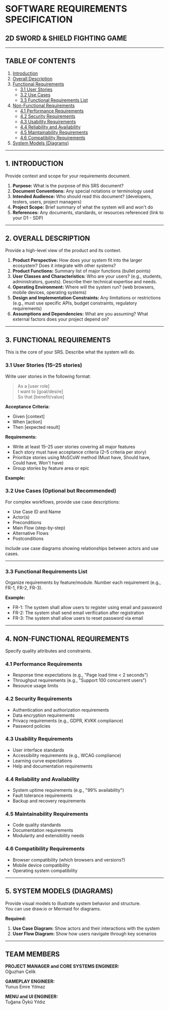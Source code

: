 # SOFTWARE REQUIREMENTS SPECIFICATION  
## 2D SWORD & SHIELD FIGHTING GAME  

---

## TABLE OF CONTENTS  
1. [Introduction](#1-introduction)  
2. [Overall Description](#2-overall-description)  
3. [Functional Requirements](#3-functional-requirements)  
   - [3.1 User Stories](#31-user-stories)  
   - [3.2 Use Cases](#32-use-cases-optional-but-recommended)  
   - [3.3 Functional Requirements List](#33-functional-requirements-list)  
4. [Non-Functional Requirements](#4-non-functional-requirements)  
   - [4.1 Performance Requirements](#41-performance-requirements)  
   - [4.2 Security Requirements](#42-security-requirements)  
   - [4.3 Usability Requirements](#43-usability-requirements)  
   - [4.4 Reliability and Availability](#44-reliability-and-availability)  
   - [4.5 Maintainability Requirements](#45-maintainability-requirements)  
   - [4.6 Compatibility Requirements](#46-compatibility-requirements)  
5. [System Models (Diagrams)](#5-system-models-diagrams)
   
---

## 1. INTRODUCTION  
Provide context and scope for your requirements document.

1. **Purpose:** What is the purpose of this SRS document?  
2. **Document Conventions:** Any special notations or terminology used  
3. **Intended Audience:** Who should read this document? (developers, testers, users, project managers)  
4. **Project Scope:** Brief summary of what the system will and won't do  
5. **References:** Any documents, standards, or resources referenced (link to your D1 - SDP)  

---

## 2. OVERALL DESCRIPTION  
Provide a high-level view of the product and its context.

1. **Product Perspective:** How does your system fit into the larger ecosystem? Does it integrate with other systems?  
2. **Product Functions:** Summary list of major functions (bullet points)  
3. **User Classes and Characteristics:** Who are your users? (e.g., students, administrators, guests). Describe their technical expertise and needs.  
4. **Operating Environment:** Where will the system run? (web browsers, mobile devices, operating systems)  
5. **Design and Implementation Constraints:** Any limitations or restrictions (e.g., must use specific APIs, budget constraints, regulatory requirements)  
6. **Assumptions and Dependencies:** What are you assuming? What external factors does your project depend on?  

---

## 3. FUNCTIONAL REQUIREMENTS  
This is the core of your SRS. Describe what the system will do.

### 3.1 User Stories (15–25 stories)  
Write user stories in the following format:

> As a [user role]  
> I want to [goal/desire]  
> So that [benefit/value]

**Acceptance Criteria:**  
- Given [context]  
- When [action]  
- Then [expected result]

**Requirements:**  
- Write at least 15–25 user stories covering all major features  
- Each story must have acceptance criteria (2–5 criteria per story)  
- Prioritize stories using MoSCoW method (Must have, Should have, Could have, Won't have)  
- Group stories by feature area or epic  

**Example:**  


### 3.2 Use Cases (Optional but Recommended)  
For complex workflows, provide use case descriptions:

- Use Case ID and Name  
- Actor(s)  
- Preconditions  
- Main Flow (step-by-step)  
- Alternative Flows  
- Postconditions  

Include use case diagrams showing relationships between actors and use cases.  

---

### 3.3 Functional Requirements List  
Organize requirements by feature/module. Number each requirement (e.g., FR-1, FR-2, FR-3).

**Example:**  
- FR-1: The system shall allow users to register using email and password  
- FR-2: The system shall send email verification after registration  
- FR-3: The system shall allow users to reset password via email  

---

## 4. NON-FUNCTIONAL REQUIREMENTS  
Specify quality attributes and constraints.

### 4.1 Performance Requirements  
- Response time expectations (e.g., "Page load time < 2 seconds")  
- Throughput requirements (e.g., "Support 100 concurrent users")  
- Resource usage limits  

### 4.2 Security Requirements  
- Authentication and authorization requirements  
- Data encryption requirements  
- Privacy requirements (e.g., GDPR, KVKK compliance)  
- Password policies  

### 4.3 Usability Requirements  
- User interface standards  
- Accessibility requirements (e.g., WCAG compliance)  
- Learning curve expectations  
- Help and documentation requirements  

### 4.4 Reliability and Availability  
- System uptime requirements (e.g., "99% availability")  
- Fault tolerance requirements  
- Backup and recovery requirements  

### 4.5 Maintainability Requirements  
- Code quality standards  
- Documentation requirements  
- Modularity and extensibility needs  

### 4.6 Compatibility Requirements  
- Browser compatibility (which browsers and versions?)  
- Mobile device compatibility  
- Operating system compatibility  

---

## 5. SYSTEM MODELS (DIAGRAMS)  
Provide visual models to illustrate system behavior and structure.  
You can use draw.io or Mermaid for diagrams.

**Required:**  
1. **Use Case Diagram:** Show actors and their interactions with the system  
2. **User Flow Diagram:** Show how users navigate through key scenarios  

---

## TEAM MEMBERS  

**PROJECT MANAGER and CORE SYSTEMS ENGINEER:**  
Oğuzhan Çelik  

**GAMEPLAY ENGINEER:**  
Yunus Emre Yılmaz  

**MENU and UI ENGINEER:**  
Tuğana Öykü Yıldız  

